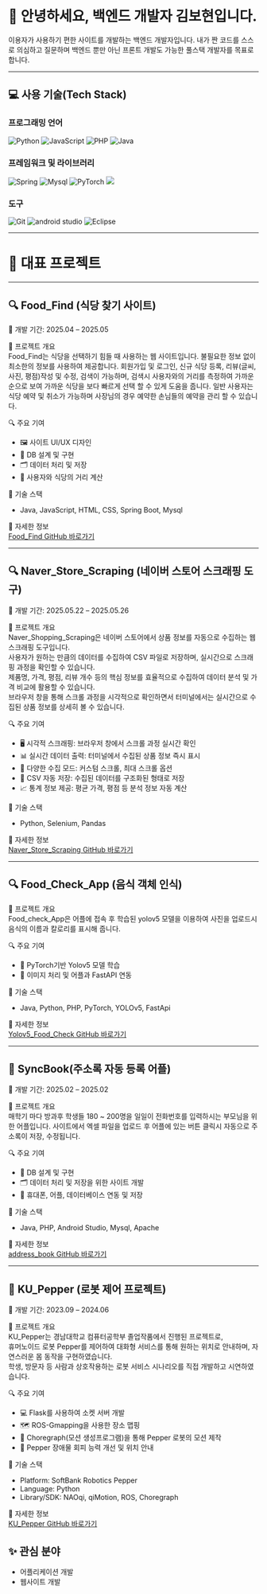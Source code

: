 # 👋 안녕하세요, 백엔드 개발자 김보현입니다.

이용자가 사용하기 편한 사이트를 개발하는 백엔드 개발자입니다. 
내가 짠 코드를 스스로 의심하고 질문하며 백엔드 뿐만 아닌 프론트 개발도 가능한 풀스택 개발자를 목표로 합니다.


---


## 💻 **사용 기술(Tech Stack)**
### **프로그래밍 언어**
![Python](https://img.shields.io/badge/-Python-3776AB?style=for-the-badge&logo=python&logoColor=white)
![JavaScript](https://img.shields.io/badge/-JavaScript-F7DF1E?style=for-the-badge&logo=javascript&logoColor=black)
![PHP](https://img.shields.io/badge/PHP-777BB4?style=for-the-badge&logo=php&logoColor=white)
![Java](https://img.shields.io/badge/-Java-007396?style=for-the-badge&logo=java&logoColor=white)

### **프레임워크 및 라이브러리**
![Spring](https://img.shields.io/badge/Spring-6DB33F?style=for-the-badge&logo=spring&logoColor=white)
![Mysql](https://img.shields.io/badge/MySQL-00000F?style=for-the-badge&logo=mysql&logoColor=white)
![PyTorch](https://img.shields.io/badge/-PyTorch-EE4C2C?style=for-the-badge&logo=pytorch&logoColor=white)
<img src="https://img.shields.io/badge/fastapi-%23009688.svg?&style=for-the-badge&logo=fastapi&logoColor=white" />

### **도구**
![Git](https://img.shields.io/badge/-Git-F05032?style=for-the-badge&logo=git&logoColor=white)
![android studio](https://img.shields.io/badge/Android_Studio-3DDC84?style=for-the-badge&logo=android-studio&logoColor=white)
![Eclipse](https://img.shields.io/badge/Eclipse-2C2255?style=for-the-badge&logo=eclipse&logoColor=white)



---

# 📂 **대표 프로젝트**

---

## 🔍 Food_Find (식당 찾기 사이트)
📆 개발 기간: 2025.04 – 2025.05

🧠 프로젝트 개요  
Food_Find는 식당을 선택하기 힘들 때 사용하는 웹 사이트입니다.
불필요한 정보 없이 최소한의 정보를 사용하여 제공합니다.
회원가입 및 로그인, 신규 식당 등록, 리뷰(글씨, 사진, 평점)작성 및 수정, 검색이 가능하며,
검색시 사용자와의 거리를 측정하여 가까운 순으로 보여 가까운 식당을 보다 빠르게 선택 할 수 있게 도움을 줍니다.
일반 사용자는 식당 예약 및 취소가 가능하며 사장님의 경우 예약한 손님들의 예약을 관리 할 수 있습니다.

🔍 주요 기여
- 🖼️ 사이트 UI/UX 디자인
- 💾 DB 설계 및 구현
- 🗂️ 데이터 처리 및 저장
- 📍 사용자와 식당의 거리 계산

🧰 기술 스택   
- Java, JavaScript, HTML, CSS, Spring Boot, Mysql
  
📎 자세한 정보  
[Food_Find GitHub 바로가기](https://github.com/KBohyeon/Food_Find)

---

## 🔍 Naver_Store_Scraping (네이버 스토어 스크래핑 도구)
📆 개발 기간: 2025.05.22 – 2025.05.26

🧠 프로젝트 개요  
Naver_Shopping_Scraping은 네이버 스토어에서 상품 정보를 자동으로 수집하는 웹 스크래핑 도구입니다.</br>
사용자가 원하는 만큼의 데이터를 수집하여 CSV 파일로 저장하며, 실시간으로 스크래핑 과정을 확인할 수 있습니다.</br>
제품명, 가격, 평점, 리뷰 개수 등의 핵심 정보를 효율적으로 수집하여 데이터 분석 및 가격 비교에 활용할 수 있습니다.</br>
브라우저 창을 통해 스크롤 과정을 시각적으로 확인하면서 터미널에서는 실시간으로 수집된 상품 정보를 상세히 볼 수 있습니다.

🔍 주요 기여
- 🖥️ 시각적 스크래핑: 브라우저 창에서 스크롤 과정 실시간 확인
- 📊 실시간 데이터 출력: 터미널에서 수집된 상품 정보 즉시 표시
- 🔄 다양한 수집 모드: 커스텀 스크롤, 최대 스크롤 옵션
- 💾 CSV 자동 저장: 수집된 데이터를 구조화된 형태로 저장
- 📈 통계 정보 제공: 평균 가격, 평점 등 분석 정보 자동 계산

🧰 기술 스택   
- Python, Selenium, Pandas
  
📎 자세한 정보  
[Naver_Store_Scraping GitHub 바로가기](https://github.com/KBohyeon/scraping)

---

## 🔍 Food_Check_App (음식 객체 인식)

🧠 프로젝트 개요  
Food_check_App은 어플에 접속 후 학습된 yolov5 모델을 이용하여 사진을 업로드시 음식의 이름과 칼로리를 표시해 줍니다.

🔍 주요 기여
- 🧠 PyTorch기반 Yolov5 모델 학습
- 💾 이미지 처리 및 어플과 FastAPI 연동

🧰 기술 스택   
- Java, Python, PHP, PyTorch, YOLOv5, FastApi
  
📎 자세한 정보  
[Yolov5_Food_Check GitHub 바로가기](https://github.com/KBohyeon/Yolov5_Food_Check)

---

## 📱 SyncBook(주소록 자동 등록 어플)
📆 개발 기간: 2025.02 – 2025.02

🧠 프로젝트 개요  
매학기 마다 방과후 학생들 180 ~ 200명을 일일이 전화번호를 입력하시는 부모님을 위한 어플입니다.
사이트에서 엑셀 파일을 업로드 후 어플에 있는 버튼 클릭시 자동으로 주소록이 저장, 수정됩니다.

🔍 주요 기여
- 💾 DB 설계 및 구현
- 🗂️ 데이터 처리 및 저장을 위한 사이트 개발
- 📱 휴대폰, 어플, 데이터베이스 연동 및 저장 

🧰 기술 스택   
- Java, PHP, Android Studio, Mysql, Apache
  
📎 자세한 정보  
[address_book GitHub 바로가기](https://github.com/KBohyeon/Address-Book-Management-App)

---

## 🤖 KU_Pepper (로봇 제어 프로젝트)
📆 개발 기간: 2023.09 – 2024.06

🧠 프로젝트 개요  
KU_Pepper는 경남대학교 컴퓨터공학부 졸업작품에서 진행된 프로젝트로,  
휴머노이드 로봇 Pepper를 제어하여 대화형 서비스를 통해 원하는 위치로 안내하며, 자연스러운 몸 동작을 구현하였습니다.  
학생, 방문자 등 사람과 상호작용하는 로봇 서비스 시나리오를 직접 개발하고 시연하였습니다.

🔍 주요 기여
- 💻 Flask를 사용하여 소켓 서버 개발
- 🗺️ ROS-Gmapping을 사용한 장소 맵핑
- 🤖 Choregraph(모션 생성프로그램)을 통해 Pepper 로봇의 모션 제작
- 🔧 Pepper 장애물 회피 능력 개선 및 위치 안내

🧰 기술 스택  
- Platform: SoftBank Robotics Pepper  
- Language: Python  
- Library/SDK: NAOqi, qiMotion, ROS, Choregraph

📎 자세한 정보  
[KU_Pepper GitHub 바로가기](https://github.com/KBohyeon/kupepper_ros)



## ✨ **관심 분야**

- 어플리케이션 개발
- 웹사이트 개발

